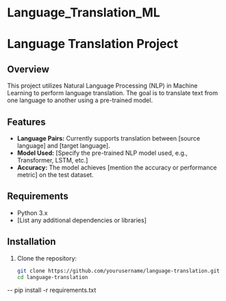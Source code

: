 # Language_Translation_ML

# Language Translation Project

## Overview

This project utilizes Natural Language Processing (NLP) in Machine Learning to perform language translation. The goal is to translate text from one language to another using a pre-trained model.

## Features

- **Language Pairs:** Currently supports translation between [source language] and [target language].
- **Model Used:** [Specify the pre-trained NLP model used, e.g., Transformer, LSTM, etc.]
- **Accuracy:** The model achieves [mention the accuracy or performance metric] on the test dataset.

## Requirements

- Python 3.x
- [List any additional dependencies or libraries]

## Installation

1. Clone the repository:

   ```bash
   git clone https://github.com/yourusername/language-translation.git
   cd language-translation

-- pip install -r requirements.txt

